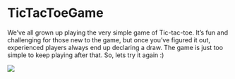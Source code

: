 # TicTacToeGame
We’ve all grown up playing the very simple game of Tic-tac-toe. It’s fun and challenging for those new to the game, but once you’ve figured it out, experienced players always end up declaring a draw. The game is just too simple to keep playing after that.
So, lets try it again :)

![](https://github.com/ksheetal/TicTacToeGame/blob/master/Screeshot.jpg)
